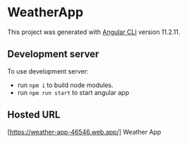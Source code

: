 # WeatherApp

This project was generated with [Angular CLI](https://github.com/angular/angular-cli) version 11.2.11.

## Development server

To use development server:
- run `npm i` to build node modules.
- run `npm run start` to start angular app

## Hosted URL

[https://weather-app-46546.web.app/] Weather App